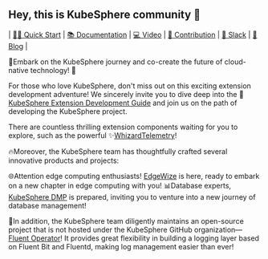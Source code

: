 ## Hey, this is KubeSphere community 👋

|  [👩‍💻 Quick Start](https://github.com/kubesphere/kubesphere#installation) | [📚 Documentation](https://kubesphere.io/docs/v4.1/) | [💻 Video](https://www.youtube.com/channel/UCyTdUQUYjf7XLjxECx63Hpw) | [🙋‍ Contribution](https://kubesphere.io/contribution/) | [🙌 Slack](https://join.slack.com/t/kubesphere/shared_invite/enQtNTE3MDIxNzUxNzQ0LTZkNTdkYWNiYTVkMTM5ZThhODY1MjAyZmVlYWEwZmQ3ODQ1NmM1MGVkNWEzZTRhNzk0MzM5MmY4NDc3ZWVhMjE) | [👀 Blog](https://kubesphere.io/blogs/) |

🚀Embark on the KubeSphere journey and co-create the future of cloud-native technology! 🌟

For those who love KubeSphere, don't miss out on this exciting extension development adventure! We sincerely invite you to dive deep into the 🎉[KubeSphere Extension Development Guide](https://dev-guide.kubesphere.io/extension-dev-guide/en/) and join us on the path of developing the KubeSphere project. 

There are countless thrilling extension components waiting for you to explore, such as the powerful ✨[WhizardTelemetry](https://kubesphere.io/docs/v4.1/11-use-extensions/05-observability-platform/)!

🔥Moreover, the KubeSphere team has thoughtfully crafted several innovative products and projects:

🌐Attention edge computing enthusiasts! [EdgeWize](https://kubesphere.com.cn/edgewize/) is here, ready to embark on a new chapter in edge computing with you!
📊Database experts, [KubeSphere DMP](https://kubesphere.com.cn/dmp/) is prepared, inviting you to venture into a new journey of database management!

🌈In addition, the KubeSphere team diligently maintains an open-source project that is not hosted under the KubeSphere GitHub organization—[Fluent Operator](https://github.com/fluent/fluent-operator)! It provides great flexibility in building a logging layer based on Fluent Bit and Fluentd, making log management easier than ever!




